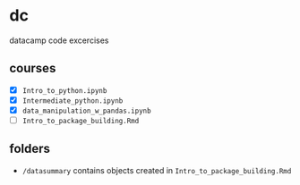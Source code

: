 # dc
datacamp code excercises

## courses  

- [x] `Intro_to_python.ipynb`  
- [x] `Intermediate_python.ipynb`  
- [x] `data_manipulation_w_pandas.ipynb`  
- [ ] `Intro_to_package_building.Rmd`  

## folders  
- `/datasummary` contains objects created in `Intro_to_package_building.Rmd`  
